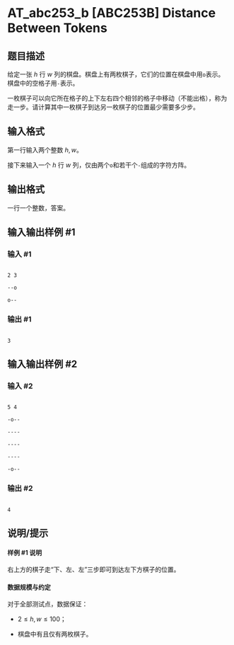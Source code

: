 # AT_abc253_b [ABC253B] Distance Between Tokens

## 题目描述

给定一张 $h$ 行 $w$ 列的棋盘。棋盘上有两枚棋子，它们的位置在棋盘中用`o`表示。棋盘中的空格子用`-`表示。

一枚棋子可以向它所在格子的上下左右四个相邻的格子中移动（不能出格），称为走一步。请计算其中一枚棋子到达另一枚棋子的位置最少需要多少步。

## 输入格式

第一行输入两个整数 $h,w$。

接下来输入一个 $h$ 行 $w$ 列，仅由两个`o`和若干个`-`组成的字符方阵。

## 输出格式

一行一个整数，答案。

## 输入输出样例 #1

### 输入 #1

```
2 3
--o
o--
```

### 输出 #1

```
3
```

## 输入输出样例 #2

### 输入 #2

```
5 4
-o--
----
----
----
-o--
```

### 输出 #2

```
4
```

## 说明/提示

#### 样例 #1 说明

右上方的棋子走“下、左、左”三步即可到达左下方棋子的位置。

#### 数据规模与约定

对于全部测试点，数据保证：

- $2 \le h,w \le 100$；
- 棋盘中有且仅有两枚棋子。